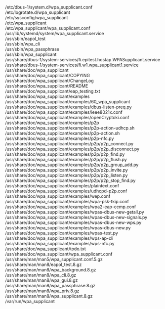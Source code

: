 /etc/dbus-1/system.d/wpa_supplicant.conf  
/etc/logrotate.d/wpa_supplicant  
/etc/sysconfig/wpa_supplicant  
/etc/wpa_supplicant  
/etc/wpa_supplicant/wpa_supplicant.conf  
/usr/lib/systemd/system/wpa_supplicant.service  
/usr/sbin/eapol_test  
/usr/sbin/wpa_cli  
/usr/sbin/wpa_passphrase  
/usr/sbin/wpa_supplicant  
/usr/share/dbus-1/system-services/fi.epitest.hostap.WPASupplicant.service  
/usr/share/dbus-1/system-services/fi.w1.wpa_supplicant1.service  
/usr/share/doc/wpa_supplicant  
/usr/share/doc/wpa_supplicant/COPYING  
/usr/share/doc/wpa_supplicant/ChangeLog  
/usr/share/doc/wpa_supplicant/README  
/usr/share/doc/wpa_supplicant/eap_testing.txt  
/usr/share/doc/wpa_supplicant/examples  
/usr/share/doc/wpa_supplicant/examples/60_wpa_supplicant  
/usr/share/doc/wpa_supplicant/examples/dbus-listen-preq.py  
/usr/share/doc/wpa_supplicant/examples/ieee8021x.conf  
/usr/share/doc/wpa_supplicant/examples/openCryptoki.conf  
/usr/share/doc/wpa_supplicant/examples/p2p  
/usr/share/doc/wpa_supplicant/examples/p2p-action-udhcp.sh  
/usr/share/doc/wpa_supplicant/examples/p2p-action.sh  
/usr/share/doc/wpa_supplicant/examples/p2p-nfc.py  
/usr/share/doc/wpa_supplicant/examples/p2p/p2p_connect.py  
/usr/share/doc/wpa_supplicant/examples/p2p/p2p_disconnect.py  
/usr/share/doc/wpa_supplicant/examples/p2p/p2p_find.py  
/usr/share/doc/wpa_supplicant/examples/p2p/p2p_flush.py  
/usr/share/doc/wpa_supplicant/examples/p2p/p2p_group_add.py  
/usr/share/doc/wpa_supplicant/examples/p2p/p2p_invite.py  
/usr/share/doc/wpa_supplicant/examples/p2p/p2p_listen.py  
/usr/share/doc/wpa_supplicant/examples/p2p/p2p_stop_find.py  
/usr/share/doc/wpa_supplicant/examples/plaintext.conf  
/usr/share/doc/wpa_supplicant/examples/udhcpd-p2p.conf  
/usr/share/doc/wpa_supplicant/examples/wep.conf  
/usr/share/doc/wpa_supplicant/examples/wpa-psk-tkip.conf  
/usr/share/doc/wpa_supplicant/examples/wpa2-eap-ccmp.conf  
/usr/share/doc/wpa_supplicant/examples/wpas-dbus-new-getall.py  
/usr/share/doc/wpa_supplicant/examples/wpas-dbus-new-signals.py  
/usr/share/doc/wpa_supplicant/examples/wpas-dbus-new-wps.py  
/usr/share/doc/wpa_supplicant/examples/wpas-dbus-new.py  
/usr/share/doc/wpa_supplicant/examples/wpas-test.py  
/usr/share/doc/wpa_supplicant/examples/wps-ap-cli  
/usr/share/doc/wpa_supplicant/examples/wps-nfc.py  
/usr/share/doc/wpa_supplicant/todo.txt  
/usr/share/doc/wpa_supplicant/wpa_supplicant.conf  
/usr/share/man/man5/wpa_supplicant.conf.5.gz  
/usr/share/man/man8/eapol_test.8.gz  
/usr/share/man/man8/wpa_background.8.gz  
/usr/share/man/man8/wpa_cli.8.gz  
/usr/share/man/man8/wpa_gui.8.gz  
/usr/share/man/man8/wpa_passphrase.8.gz  
/usr/share/man/man8/wpa_priv.8.gz  
/usr/share/man/man8/wpa_supplicant.8.gz  
/var/run/wpa_supplicant  
